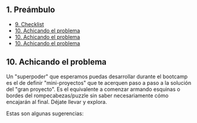 ## 1. Preámbulo

* [9. Checklist](#9-checklist)
* [10. Achicando el problema](#10-achicando-el-problema)
* [10. Achicando el problema](#10-achicando-el-problema)
* [10. Achicando el problema](#10-achicando-el-problema)

## 10. Achicando el problema

Un "superpoder" que esperamos puedas desarrollar durante el bootcamp
es el de definir "mini-proyectos" que te acerquen paso a paso a
la solución del "gran proyecto". Es el equivalente a comenzar armando
esquinas o bordes del rompecabezas/puzzle sin saber necesariamente
cómo encajarán al final. Déjate llevar y explora.

Estas son algunas sugerencias: